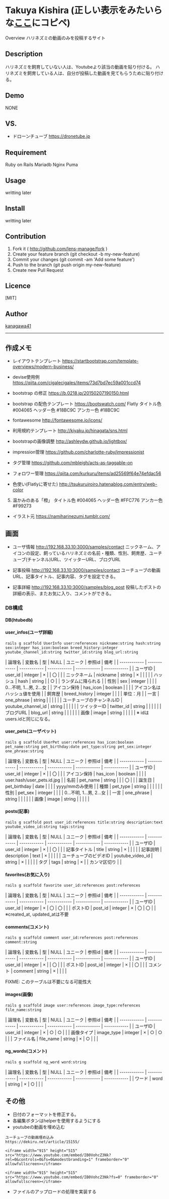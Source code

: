Takuya Kishira
(正しい表示をみたいらな[ここ](http://marxi.co/)にコピペ)
====

Overview
ハリネズミの動画のみを投稿するサイト

## Description
ハリネズミを飼育していない人は、Youtubeより該当の動画を貼り付ける。
ハリネズミを飼育している人は、自分が投稿した動画を見てもらうために貼り付ける。

## Demo
NONE

## VS.

* ドローンチューブ
https://dronetube.jp

## Requirement
Ruby on Rails
Mariadb
Nginx
Puma

## Usage
writting later

## Install
writting later

## Contribution
1. Fork it ( http://github.com/lens-manage/fork )
2. Create your feature branch (git checkout -b my-new-feature)
3. Commit your changes (git commit -am 'Add some feature')
4. Push to the branch (git push origin my-new-feature)
5. Create new Pull Request

## Licence

[MIT]

## Author

[kanagawa41](https://github.com/kanagawa41)

---

## 作成メモ

* レイアウトテンプレート
https://startbootstrap.com/template-overviews/modern-business/

* devise使用例
https://qiita.com/cigalecigales/items/73d7bd7ec59a001ccd74

* bootstrap の修正
https://b.0218.jp/20150207190150.html

* bootstrap の配色テンプレート
https://bootswatch.com/
Flatly
タイトル色 #004065
ヘッダー色 #18BC9C
アンカー色 #18BC9C

* fontawesome
http://fontawesome.io/icons/

* 利用規約テンプレート
http://kiyaku.jp/hinagata/sns.html

* bootstrapの画像調整
http://ashleydw.github.io/lightbox/

* impression管理
https://github.com/charlotte-ruby/impressionist

* タグ管理
https://github.com/mbleigh/acts-as-taggable-on

* フォロワー管理
https://qiita.com/kurkuru/items/ad25569f64e74efdac56

* 色使い(Flatlyに寄せた)
http://tsukuruiroiro.hatenablog.com/entry/web-color
5. 温かみのある「橙」
タイトル色 #004065
ヘッダー色 #FFC776
アンカー色 #F99273

* イラスト元
https://namiharinezumi.tumblr.com/

## 画面

* ユーザ情報
http://192.168.33.10:3000/samples/contact
ニックネーム、アイコンの設定、飼っているハリネズミの名前・種類、性別、飼育歴、ユーチューブ(チャンネル)URL、ツイッターURL、ブログURL

* 記事投稿
http://192.168.33.10:3000/samples/contact
ユーチューブの動画URL、記事タイトル、記事内容、タグを設定できる。

* 記事詳細
http://192.168.33.10:3000/samples/blog_post
投稿したポストの詳細の表示、またお気に入り、コメントができる。

### DB構成
#### DB(htubedb)

#### user_infos(ユーザ詳細)
```
rails g scaffold UserInfo user:references nickname:string hash:string sex:integer has_icon:boolean breed_history:integer youtube_channel_id:string twitter_id:string blog_url:string
```

| 論理名 | 変数名 | 型 | NULL | ユニーク | 参照id | 備考 |
| ------------ | ------------ | ------------ | ------------ | ------------ | ------------ |
| ユーザID | user_id | integer | × | | 〇 | |
| ニックネーム | nickname | string | × | | | |
| ハッシュ | hash | string | | ○ | | ランダムに降られる |
| 性別 | sex | integer | | | | 0…不明, 1…男, 2…女 |
| アイコン保持 | has_icon | boolean | | | | アイコン名はハッシュ値を使用 |
| 飼育歴 | breed_history | integer | | | | 単位：月 |
| 一言 | one_phrase | string | | | | |
| ユーチューブのチャンネルID | youtube_channel_id | string | | | | |
| ツイッターID | twitter_id | string | | | | |
| ブログURL | blog_url | string | | | | |
| 画像 | image | string | | | | |
※ idはusers.idと同じになる。

#### user_pets(ユーザペット)
```
rails g scaffold UserPet user:references has_icon:boolean pet_name:string pet_birthday:date pet_type:string pet_sex:integer one_phrase:string
```

| 論理名 | 変数名 | 型 | NULL | ユニーク | 参照id | 備考 |
| ------------ | ------------ | ------------ | ------------ | ------------ | ------------ |
| ユーザID | user_id | integer | × | | 〇 | |
| アイコン保持 | has_icon | boolean | | | | user.hash/user_pets.id.jpg |
| 名前 | pet_name | string | | | 〇 | |
| 誕生日 | pet_birthday | date | | | | yyyy/mmのみ使用 |
| 種類 | pet_type | string | | | | |
| 性別 | pet_sex | integer | | | | 0…不明, 1…男, 2…女 |
| 一言 | one_phrase | string | | | | |
| 画像 | image | string | | | | |

#### posts(記事)
```
rails g scaffold post user_id:references title:string description:text youtube_video_id:string tags:string
```

| 論理名 | 変数名 | 型 | NULL | ユニーク | 参照id | 備考 |
| ------------ | ------------ | ------------ | ------------ | ------------ | ------------ |
| ユーザID | user_id | integer | × | | 〇 | |
| 記事タイトル | title | string | × | | | |
| 記事説明 | description | text | × | | | |
| ユーチューブのビデオID | youtube_video_id | string | × | | | |
| タグ | tags | string | × | | カンマ区切り | |

#### favorites(お気に入り)
```
rails g scaffold favorite user_id:references post:references
```

| 論理名 | 変数名 | 型 | NULL | ユニーク | 参照id | 備考 |
| ------------ | ------------ | ------------ | ------------ | ------------ | ------------ |
| ユーザID | user_id | integer | × | 〇 | 〇 | |
| ポストID | post_id | integer | × | 〇 | 〇 | |
※created_at, updated_atは不要

#### comments(コメント)
```
rails g scaffold comment user_id:references post:references comment:string
```

| 論理名 | 変数名 | 型 | NULL | ユニーク | 参照id | 備考 |
| ------------ | ------------ | ------------ | ------------ | ------------ | ------------ |
| ユーザID | user_id | integer | × | | 〇 | |
| ポストID | post_id | integer | × | | 〇 | |
| コメント | comment | string | × | | | |

FIXME: このテーブルは不要になる可能性大
#### images(画像)
```
rails g scaffold image user:references image_type:references file_name:string
```

| 論理名 | 変数名 | 型 | NULL | ユニーク | 参照id | 備考 |
| ------------ | ------------ | ------------ | ------------ | ------------ | ------------ |
| ユーザID | user_id | integer | × | ○ | ○ | |
| 画像タイプ | image_type | integer | × | ○ | ○ | |
| ファイル名 | file_name | string | × | ○ | | |

#### ng_words(コメント)
```
rails g scaffold ng_word word:string
```

| 論理名 | 変数名 | 型 | NULL | ユニーク | 参照id | 備考 |
| ------------ | ------------ | ------------ | ------------ | ------------ | ------------ |
| ワード | word | string | × | ○ | | |

## その他

* 日付のフォーマットを修正する。
* 各編集ボタンはhelperを使用するようにする
* youtubeの動画を埋め込む
```
ユーチューブの動画埋め込み
https://dekiru.net/article/15155/

<iframe width="915" height="515" src="https://www.youtube.com/embed/IB0VohcZ3Nk?rel=0&controls=0&fs=0&modestbranding=1" frameborder="0" allowfullscreen></iframe>

<iframe width="915" height="515" src="https://www.youtube.com/embed/IB0VohcZ3Nk?fs=0" frameborder="0" allowfullscreen></iframe>
```
* ファイルのアップロードの処理を実装する

